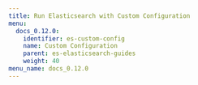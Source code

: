 ```yaml
---
title: Run Elasticsearch with Custom Configuration
menu:
  docs_0.12.0:
    identifier: es-custom-config
    name: Custom Configuration
    parent: es-elasticsearch-guides
    weight: 40
menu_name: docs_0.12.0
---
```



